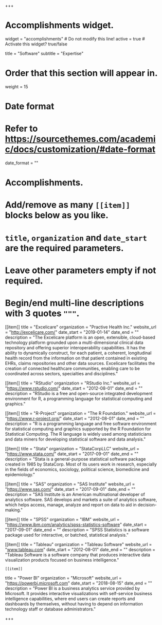 +++
# Accomplishments widget.
widget = "accomplishments"  # Do not modify this line!
active = true  # Activate this widget? true/false

title = "Software" 
subtitle = "Expertise"

# Order that this section will appear in.
weight = 15

# Date format
#   Refer to https://sourcethemes.com/academic/docs/customization/#date-format
date_format = ""

# Accomplishments.
#   Add/remove as many `[[item]]` blocks below as you like.
#   `title`, `organization` and `date_start` are the required parameters.
#   Leave other parameters empty if not required.
#   Begin/end multi-line descriptions with 3 quotes `"""`.

[[item]]
  title = "Excelicare"
  organization = "Practive Health Inc."
  website_url = "http://excelicare.com/"
  date_start = "2019-01-14"
  date_end = ""
  description = "The Excelicare platform is an open, extensible, cloud-based technology platform grounded upon a multi-dimensional clinical data repository and offering superior interoperability capabilities. It has the ability to dynamically construct, for each patient, a coherent, longitudinal health record from the information on that patient contained in existing EHRs, claims repositories and other data sources.
Excelicare facilitates the creation of connected healthcare communities, enabling care to be coordinated across sectors, specialties and disciplines."
  
[[item]]
  title = "RStudio"
  organization = "RStudio Inc."
  website_url = "https://www.rstudio.com/"
  date_start = "2012-08-01"
  date_end = ""
  description = "RStudio is a free and open-source integrated development environment for R, a programming language for statistical computing and graphics."
  
[[item]]
  title = "R-Project"
  organization = "The R Foundation."
  website_url = "https://www.r-project.org/"
  date_start = "2012-08-01"
  date_end = ""
  description = "R is a programming language and free software environment for statistical computing and graphics supported by the R Foundation for Statistical Computing. The R language is widely used among statisticians and data miners for developing statistical software and data analysis."
  
 [[item]]
  title = "Stata"
  organization = "StataCorpLLC"
  website_url = "https://www.stata.com/"
  date_start = "2017-09-01"
  date_end = ""
  description = "Stata is a general-purpose statistical software package created in 1985 by StataCorp. Most of its users work in research, especially in the fields of economics, sociology, political science, biomedicine and epidemiology."
  
  [[item]]
  title = "SAS"
  organization = "SAS Institute"
  website_url = "https://www.sas.com/"
  date_start = "2017-09-01"
  date_end = ""
  description = "SAS Institute is an American multinational developer of analytics software. SAS develops and markets a suite of analytics software, which helps access, manage, analyze and report on data to aid in decision-making."

  [[item]]
  title = "SPSS"
  organization = "IBM"
  website_url = "https://www.ibm.com/analytics/spss-statistics-software"
  date_start = "2017-09-01"
  date_end = ""
  description = "SPSS Statistics is a software package used for interactive, or batched, statistical analysis."
  
  [[item]]
  title = "Tableau"
  organization = "Tableau Software"
  website_url = "www.tableau.com"
  date_start = "2012-08-01"
  date_end = ""
  description = "Tableau Software is a software company that produces interactive data visualization products focused on business intelligence."
  
    [[item]]
  title = "Power BI"
  organization = "Microsoft"
  website_url = "https://powerbi.microsoft.com"
  date_start = "2018-08-15"
  date_end = ""
  description = "Power BI is a business analytics service provided by Microsoft. It provides interactive visualizations with self-service business intelligence capabilities, where end users can create reports and dashboards by themselves, without having to depend on information technology staff or database administrators."
  
+++
